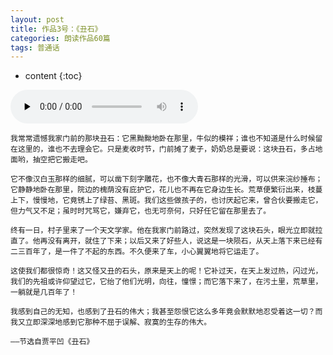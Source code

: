 ```yaml
---
layout: post
title: 作品3号：《丑石》
categories: 朗读作品60篇
tags: 普通话
---
```


* content
{:toc}



<audio id="audio" controls="" preload="none">
<source id="MP3" src="https://www.conceptenglish.cn/x/PTH60/03.MP3">
</audio>



```
我常常遗憾我家门前的那块丑石：它黑黝黝地卧在那里，牛似的模祥；谁也不知道是什么时候留在这里的，谁也不去理会它。只是麦收时节，门前摊了麦子，奶奶总是要说：这块丑石，多占地面哟，抽空把它搬走吧。

它不像汉白玉那样的细腻，可以凿下刻字雕花，也不像大青石那样的光滑，可以供来浣纱捶布；它静静地卧在那里，院边的槐荫没有庇护它，花儿也不再在它身边生长。荒草便繁衍出来，枝蔓上下，慢慢地，它竟锈上了绿苔、黑斑。我们这些做孩子的，也讨厌起它来，曾合伙要搬走它，但力气又不足；虽时时咒骂它，嫌弃它，也无可奈何，只好任它留在那里去了。

终有一日，村子里来了一个天文学家。他在我家门前路过，突然发现了这块石头，眼光立即就拉直了。他再没有离开，就住了下来；以后又来了好些人，说这是一块陨石，从天上落下来已经有二三百年了，是一件了不起的东西。不久便来了车，小心翼翼地将它运走了。

这使我们都很惊奇！这又怪又丑的石头，原来是天上的呢！它补过天，在天上发过热，闪过光，我们的先祖或许仰望过它，它绐了他们光明，向往，憧憬；而它落下来了，在污土里，荒草里，一躺就是几百年了！

我感到自己的无知，也感到了丑石的伟大；我甚至怨恨它这么多年竟会默默地忍受着这一切？而我又立即深深地感到它那种不屈于误解、寂寞的生存的伟大。

——节选自贾平凹《丑石》

```
